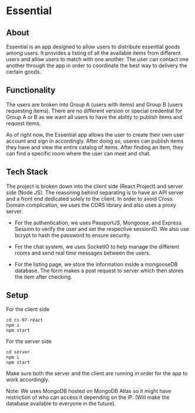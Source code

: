 # Essential
## About
Essential is an app designed to allow users to distribute essential goods among users. It provides a listing of all the available items from different users and allow users to match with one another. The user can contact one another through the app in order to coordinate the best way to delivery the certain goods.

## Functionality
The users are broken into Group A (users with items) and Group B (users requesting items).
There are no different version or special credential for Group A or B as we want all users to have the ability to publish items and request items. 

As of right now, the Essential app allows the user to create their own user account and sign in accordingly. After doing so, useres can publish items they have and view the entire catalog of items. After finding an item, they can find a specific room where the user can meet and chat. 

## Tech Stack

The project is broken down into the client side (React Project) and server side (Node JS). The reasoning behind separating is to have an API server and a front end dedicated solely to the client. In order to avoid Cross Domain complication, we uses the CORS library and also uses a proxy server. 

- For the authentication, we uses PassportJS, Mongoose, and Express Session to verify the user and set the respective sessionID. We also use bcrypt to hash the password to ensure security. 

- For the chat system, we uses SocketIO to help manage the different rooms and send real time messages between the users. 

- For the listing page, we store the information inside a mongooseDB database. The form makes a post request to server which then stores the item after checking.

## Setup

For the client side 
```
cd cs-97-react
npm i
npm start
```

For the server side
```
cd server
npm i
npm start
```

Make sure both the server and the client are running in order for the app to work accordingly. 

Note: We uses MongoDB hosted on MongoDB Atlas so it might have restriction of who can access it depending on the IP. (Will make the database available to everyone in the future).
